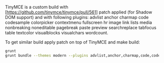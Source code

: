 TinyMCE is a custom build with [https://github.com/tinymce/tinymce/pull/561] patch applied (for Shadow DOM support) and with following plugins: advlist anchor charmap code codesample colorpicker contextmenu fullscreen hr image link lists media nonbreaking noneditable pagebreak paste preview searchreplace tabfocus table textcolor visualblocks visualchars wordcount.

To get similar build apply patch on top of TinyMCE and make build:
```bash
grunt
grunt bundle --themes modern --plugins advlist,anchor,charmap,code,codesample,colorpicker,contextmenu,fullscreen,hr,image,link,lists,media,nonbreaking,noneditable,pagebreak,paste,preview,searchreplace,tabfocus,table,textcolor,visualblocks,visualchars,wordcount
```
